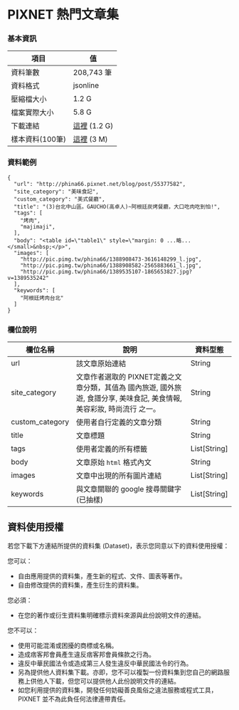 # PIXNET 熱門文章集


### 基本資訊

項目           | 值
---------------|-------
資料筆數        | 208,743 筆
資料格式        | jsonline
壓縮檔大小      | 1.2 G
檔案實際大小     | 5.8 G
下載連結        | [這裡](https://storage.googleapis.com/content-mining/ncku_course/released/articles_200k.jl.gz) (1.2 G)
樣本資料(100筆) | [這裡](https://storage.googleapis.com/content-mining/ncku_course/released/samples.jl) (3 M)

### 資料範例
```
{
  "url": "http://phina66.pixnet.net/blog/post/55377582",
  "site_category": "美味食記",
  "custom_category": "美式餐廳",
  "title": "(3)台北中山區。GAUCHO(高卓人)~阿根廷炭烤餐廳，大口吃肉吃到怕!",
  "tags": [
    "烤肉",
    "majimaji",
  ],
  "body": "<table id=\"table1\" style=\"margin: 0 ...略... </small>&nbsp;</p>",
  "images": [
    "http://pic.pimg.tw/phina66/1388908473-3616148299_l.jpg",
    "http://pic.pimg.tw/phina66/1388908582-2565883661_l.jpg",
    "http://pic.pimg.tw/phina66/1389535107-1865653827.jpg?v=1389535242"
  ],
  "keywords": [
    "阿根廷烤肉台北"
  ]
}

```


### 欄位說明
欄位名稱        |說明                                 |資料型態
---------------|------------------------------------|---------
url            |該文章原始連結                        |String
site_category  |文章作者選取的 PIXNET定義之文章分類，其值為 國內旅遊, 國外旅遊, 食譜分享, 美味食記, 美食情報, 美容彩妝, 時尚流行 之一。        |String
custom_category|使用者自行定義的文章分類                |String
title          |文章標題                             |String
tags           |使用者定義的所有標籤                   |List[String]
body           |文章原始 `html` 格式內文              |String
images         |文章中出現的所有圖片連結                |List[String]
keywords       |與文章關聯的 google 搜尋關鍵字 (已抽樣) |List[String]


## 資料使用授權
若您下載下方連結所提供的資料集 (Dataset)，表示您同意以下的資料使用授權：

您可以：

* 自由應用提供的資料集，產生新的程式、文件、圖表等著作。
* 自由修改提供的資料集，產生衍生的資料集。

您必須：

* 在您的著作或衍生資料集明確標示資料來源與此份說明文件的連結。

您不可以：

* 使用可能混淆或困擾的商標或名稱。
* 造成痞客邦會員產生違反痞客邦會員條款之行為。
* 違反中華民國法令或造成第三人發生違反中華民國法令的行為。
* 另為提供他人資料集下載。亦即，您不可以複製一份資料集到您自己的網路服務上供他人下載，但您可以提供他人此份說明文件的連結。
* 如您利用提供的資料集，開發任何妨礙善良風俗之違法服務或程式工具，PIXNET 並不為此負任何法律連帶責任。
